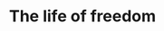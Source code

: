 ---
pid: LLP579
title: The life of freedom
location_transcription: 
zipcode: 
outside_phl: 
neighborhood: 
age: '10'
age_range: 6-13
instagram: 
image_file_name: LLP_579.jpg
proposal_transcription: Life of Freedom statue
topic: Freedom
topic_summary: '0'
type: Sculpture Statue
keywords_other: 
credit: Orlando Burgos
image_labels: 
twitter: 
facebook: 
permalink: "/monuments/llp579/"
layout: item-page
---